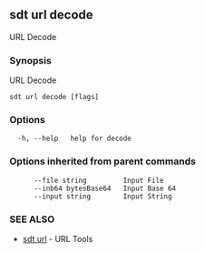 ## sdt url decode

URL Decode

### Synopsis

URL Decode

```
sdt url decode [flags]
```

### Options

```
  -h, --help   help for decode
```

### Options inherited from parent commands

```
      --file string         Input File
      --inb64 bytesBase64   Input Base 64
      --input string        Input String
```

### SEE ALSO

* [sdt url](sdt_url.md)	 - URL Tools

